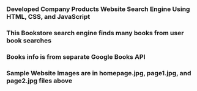 ### Developed Company Products Website Search Engine Using HTML, CSS, and JavaScript
### This Bookstore search engine finds many books from user book searches
### Books info is from separate Google Books API
### Sample Website Images are in homepage.jpg, page1.jpg, and page2.jpg files above
